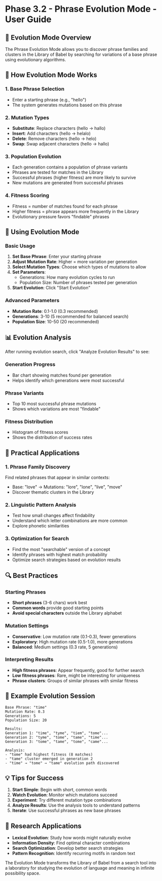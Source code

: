 # Phase 3.2 - Phrase Evolution Mode - User Guide

## 🧬 Evolution Mode Overview

The Phrase Evolution Mode allows you to discover phrase families and clusters in the Library of Babel by searching for variations of a base phrase using evolutionary algorithms.

## 🎯 How Evolution Mode Works

### 1. **Base Phrase Selection**
- Enter a starting phrase (e.g., "hello")
- The system generates mutations based on this phrase

### 2. **Mutation Types**
- **Substitute**: Replace characters (hello → hallo)
- **Insert**: Add characters (hello → helalo)
- **Delete**: Remove characters (hello → helo)
- **Swap**: Swap adjacent characters (hello → hallo)

### 3. **Population Evolution**
- Each generation contains a population of phrase variants
- Phrases are tested for matches in the Library
- Successful phrases (higher fitness) are more likely to survive
- New mutations are generated from successful phrases

### 4. **Fitness Scoring**
- Fitness = number of matches found for each phrase
- Higher fitness = phrase appears more frequently in the Library
- Evolutionary pressure favors "findable" phrases

## 🔧 Using Evolution Mode

### Basic Usage
1. **Set Base Phrase**: Enter your starting phrase
2. **Adjust Mutation Rate**: Higher = more variation per generation
3. **Select Mutation Types**: Choose which types of mutations to allow
4. **Set Parameters**: 
   - Generations: How many evolution cycles to run
   - Population Size: Number of phrases tested per generation
5. **Start Evolution**: Click "Start Evolution"

### Advanced Parameters
- **Mutation Rate**: 0.1-1.0 (0.3 recommended)
- **Generations**: 3-10 (5 recommended for balanced search)
- **Population Size**: 10-50 (20 recommended)

## 📊 Evolution Analysis

After running evolution search, click "Analyze Evolution Results" to see:

### Generation Progress
- Bar chart showing matches found per generation
- Helps identify which generations were most successful

### Phrase Variants
- Top 10 most successful phrase mutations
- Shows which variations are most "findable"

### Fitness Distribution
- Histogram of fitness scores
- Shows the distribution of success rates

## 🎨 Practical Applications

### 1. **Phrase Family Discovery**
Find related phrases that appear in similar contexts:
- Base: "love" → Mutations: "lore", "lone", "live", "move"
- Discover thematic clusters in the Library

### 2. **Linguistic Pattern Analysis**
- Test how small changes affect findability
- Understand which letter combinations are more common
- Explore phonetic similarities

### 3. **Optimization for Search**
- Find the most "searchable" version of a concept
- Identify phrases with highest match probability
- Optimize search strategies based on evolution results

## 🔍 Best Practices

### Starting Phrases
- **Short phrases** (3-6 chars) work best
- **Common words** provide good starting points
- **Avoid special characters** outside the Library alphabet

### Mutation Settings
- **Conservative**: Low mutation rate (0.1-0.3), fewer generations
- **Exploratory**: High mutation rate (0.5-1.0), more generations
- **Balanced**: Medium settings (0.3 rate, 5 generations)

### Interpreting Results
- **High fitness phrases**: Appear frequently, good for further search
- **Low fitness phrases**: Rare, might be interesting for uniqueness
- **Phrase clusters**: Groups of similar phrases with similar fitness

## 🎯 Example Evolution Session

```
Base Phrase: "time"
Mutation Rate: 0.3
Generations: 5
Population Size: 20

Results:
Generation 1: "time", "tyme", "tiem", "tome"...
Generation 2: "tyme", "tome", "tame", "time"...
Generation 3: "tome", "tame", "tome", "came"...

Analysis:
- "tome" had highest fitness (8 matches)
- "tame" cluster emerged in generation 2
- "time" → "tome" → "tame" evolution path discovered
```

## 💡 Tips for Success

1. **Start Simple**: Begin with short, common words
2. **Watch Evolution**: Monitor which mutations succeed
3. **Experiment**: Try different mutation type combinations
4. **Analyze Results**: Use the analysis tools to understand patterns
5. **Iterate**: Use successful phrases as new base phrases

## 🧪 Research Applications

- **Lexical Evolution**: Study how words might naturally evolve
- **Information Density**: Find optimal character combinations
- **Search Optimization**: Develop better search strategies
- **Pattern Recognition**: Identify recurring motifs in random text

The Evolution Mode transforms the Library of Babel from a search tool into a laboratory for studying the evolution of language and meaning in infinite possibility space.
